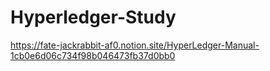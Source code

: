 # Hyperledger-Study
https://fate-jackrabbit-af0.notion.site/HyperLedger-Manual-1cb0e6d06c734f98b046473fb37d0bb0
